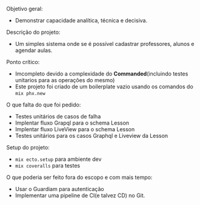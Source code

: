 Objetivo geral:
  * Demonstrar capacidade analítica, técnica e decisiva.

Descrição do projeto:
  * Um simples sistema onde se é possível cadastrar professores, alunos e agendar aulas.

Ponto crítico:
  * Imcompleto devido a complexidade do **Commanded**(incluindo testes unitarios para as operações do mesmo)
  * Este projeto foi criado de um boilerplate vazio usando os comandos do `mix phx.new`

O que falta do que foi pedido:
  * Testes unitários de casos de falha
  * Implentar fluxo Grapql para o schema Lesson
  * Implentar fluxo LiveView para o schema Lesson
  * Testes unitários para os casos Graphql e Liveview da Lesson

Setup do projeto:
  * `mix ecto.setup` para ambiente dev
  * `mix coveralls` para testes

O que poderia ser feito fora do escopo e com mais tempo:
  * Usar o Guardiam para autenticação
  * Implementar uma pipeline de CI(e talvez CD) no Git.
